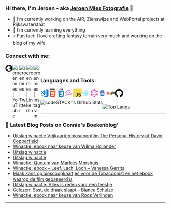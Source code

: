 ### Hi there, I'm Jeroen - aka [Jeroen Mies Fotografie][website] 👋

- 🔭 I’m currently working on the AIR, Zienswijze and WebPortal projects at Rijkswaterstaat
- 🌱 I’m currently learning everything
- ⚡ Fun fact: I love crafting fantasy terrain very much and working on the blog of my wife

### Connect with me:

[<img align="left" alt="jeroenmies" width="22px" src="https://raw.githubusercontent.com/iconic/open-iconic/master/svg/globe.svg" />][website]
[<img align="left" alt="jeroenmies | YouTube" width="22px" src="https://cdn.jsdelivr.net/npm/simple-icons@v3/icons/youtube.svg" />][youtube]
[<img align="left" alt="jeroenmies | Twitter" width="22px" src="https://cdn.jsdelivr.net/npm/simple-icons@v3/icons/twitter.svg" />][twitter]
[<img align="left" alt="jeroenmies | LinkedIn" width="22px" src="https://cdn.jsdelivr.net/npm/simple-icons@v3/icons/linkedin.svg" />][linkedin]
[<img align="left" alt="jeroenmies | Instagram" width="22px" src="https://cdn.jsdelivr.net/npm/simple-icons@v3/icons/instagram.svg" />][instagram]

<br />

### Languages and Tools:

[<img align="left" alt="Visual Studio Code" width="26px" src="https://raw.githubusercontent.com/github/explore/80688e429a7d4ef2fca1e82350fe8e3517d3494d/topics/visual-studio-code/visual-studio-code.png" />][webdevplaylist]
[<img align="left" alt="HTML5" width="26px" src="https://raw.githubusercontent.com/github/explore/80688e429a7d4ef2fca1e82350fe8e3517d3494d/topics/html/html.png" />][webdevplaylist]
[<img align="left" alt="CSS3" width="26px" src="https://raw.githubusercontent.com/github/explore/80688e429a7d4ef2fca1e82350fe8e3517d3494d/topics/css/css.png" />][cssplaylist]
[<img align="left" alt="Sass" width="26px" src="https://raw.githubusercontent.com/github/explore/80688e429a7d4ef2fca1e82350fe8e3517d3494d/topics/sass/sass.png" />][cssplaylist]
[<img align="left" alt="JavaScript" width="26px" src="https://raw.githubusercontent.com/github/explore/80688e429a7d4ef2fca1e82350fe8e3517d3494d/topics/javascript/javascript.png" />][jsplaylist]
[<img align="left" alt="React" width="26px" src="https://raw.githubusercontent.com/github/explore/80688e429a7d4ef2fca1e82350fe8e3517d3494d/topics/react/react.png" />][reactplaylist]
[<img align="left" alt="GraphQL" width="26px" src="https://raw.githubusercontent.com/github/explore/80688e429a7d4ef2fca1e82350fe8e3517d3494d/topics/graphql/graphql.png" />][webdevplaylist]
[<img align="left" alt="SQL" width="26px" src="https://raw.githubusercontent.com/github/explore/80688e429a7d4ef2fca1e82350fe8e3517d3494d/topics/sql/sql.png" />][webdevplaylist]
[<img align="left" alt="Git" width="26px" src="https://raw.githubusercontent.com/github/explore/80688e429a7d4ef2fca1e82350fe8e3517d3494d/topics/git/git.png" />][webdevplaylist]
[<img align="left" alt="GitHub" width="26px" src="https://raw.githubusercontent.com/github/explore/78df643247d429f6cc873026c0622819ad797942/topics/github/github.png" />][webdevplaylist]

<br />
<br />

<img align="left" alt="codeSTACKr's Github Stats" src="https://github-readme-stats.vercel.app/api?username=jeroenmies&show_icons=true&hide_border=true&count_private=true&theme=tokyonight" />

[![Top Langs](https://github-readme-stats.vercel.app/api/top-langs/?username=jeroenmies)](https://github.com/jeroenmies/github-readme-stats)

---

### 📕 Latest Blog Posts on Connie's Boekenblog'
<!-- BLOG-POST-LIST:START -->
- [Uitslag winactie Vrijkaarten bioscoopfilm The Personal History of David Copperfield](https://conniesboekenblog.nl/2020/09/14/uitslag-winactie-4/?utm_source=rss&utm_medium=rss&utm_campaign=uitslag-winactie-4)
- [Winactie: ebook naar keuze van Wilma Hollander](https://conniesboekenblog.nl/2020/09/14/winactie-ebook-naar-keuze-van-wilma-hollander/?utm_source=rss&utm_medium=rss&utm_campaign=winactie-ebook-naar-keuze-van-wilma-hollander)
- [Uitslag winactie](https://conniesboekenblog.nl/2020/09/13/uitslag-winactie-3/?utm_source=rss&utm_medium=rss&utm_campaign=uitslag-winactie-3)
- [Uitslag winactie](https://conniesboekenblog.nl/2020/09/13/uitslag-winactie/?utm_source=rss&utm_medium=rss&utm_campaign=uitslag-winactie)
- [Winactie: Quotum van Marloes Morshuis](https://conniesboekenblog.nl/2020/09/13/winactie-quotum-van-marloes-morshuis/?utm_source=rss&utm_medium=rss&utm_campaign=winactie-quotum-van-marloes-morshuis)
- [Winactie: ebook – Leef, Lach, Loch – Vanessa Gerrits](https://conniesboekenblog.nl/2020/09/12/winactie-ebook-leef-lach-loch-vanessa-gerrits/?utm_source=rss&utm_medium=rss&utm_campaign=winactie-ebook-leef-lach-loch-vanessa-gerrits)
- [Maak kans op bioscoopkaartjes voor de Tobacconist en het ebook waarop de film gebaseerd is](https://conniesboekenblog.nl/2020/09/11/maak-kans-op-bioscoopkaartjes-voor-de-tobacconist-en-het-ebook-waarop-de-film-gebaseerd-is/?utm_source=rss&utm_medium=rss&utm_campaign=maak-kans-op-bioscoopkaartjes-voor-de-tobacconist-en-het-ebook-waarop-de-film-gebaseerd-is)
- [Uitslag winactie: Alles is reden voor een feestje](https://conniesboekenblog.nl/2020/09/10/uitslag-winactie-alles-is-reden-voor-een-feestje/?utm_source=rss&utm_medium=rss&utm_campaign=uitslag-winactie-alles-is-reden-voor-een-feestje)
- [Gelezen: Ssst, de draak slaapt – Bianca Schulze](https://conniesboekenblog.nl/2020/09/10/gelezen-ssst-de-draak-slaapt-bianca-schulze/?utm_source=rss&utm_medium=rss&utm_campaign=gelezen-ssst-de-draak-slaapt-bianca-schulze)
- [Winactie: ebook naar keuze van Roos Verlinden](https://conniesboekenblog.nl/2020/09/10/winactie-ebook-naar-keuze-van-roos-verlinden/?utm_source=rss&utm_medium=rss&utm_campaign=winactie-ebook-naar-keuze-van-roos-verlinden)
<!-- BLOG-POST-LIST:END -->

---

[website]: https://jeroenmiesfotografie.nl
[twitter]: https://twitter.com/jeroenmies
[youtube]: https://www.youtube.com/channel/UCdM6wXDAk3Y8_ycxkSfAD7Q
[instagram]: https://www.instagram.com/jeroenmies/
[linkedin]: https://www.linkedin.com/in/jeroenmies/
[webdevplaylist]: https://www.youtube.com/playlist?list=PLlhZGGVFsRrTQQnp_2UwWSoAigm-9_SqR
[jsplaylist]: https://www.youtube.com/playlist?list=PLC5BA7CB1270B2073
[cssplaylist]: https://www.youtube.com/playlist?list=PLlhZGGVFsRrSeV5xra6z-nU60cqompunz
[reactplaylist]: https://www.youtube.com/playlist?list=PLC5BA7CB1270B2073
